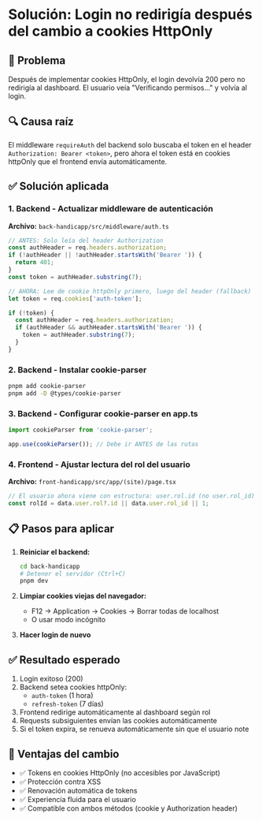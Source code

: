 # Solución: Login no redirigía después del cambio a cookies HttpOnly

## 🐛 Problema
Después de implementar cookies HttpOnly, el login devolvía 200 pero no redirigía al dashboard. El usuario veía "Verificando permisos..." y volvía al login.

## 🔍 Causa raíz
El middleware `requireAuth` del backend solo buscaba el token en el header `Authorization: Bearer <token>`, pero ahora el token está en cookies httpOnly que el frontend envía automáticamente.

## ✅ Solución aplicada

### 1. Backend - Actualizar middleware de autenticación
**Archivo:** `back-handicapp/src/middleware/auth.ts`

```typescript
// ANTES: Solo leía del header Authorization
const authHeader = req.headers.authorization;
if (!authHeader || !authHeader.startsWith('Bearer ')) {
  return 401;
}
const token = authHeader.substring(7);

// AHORA: Lee de cookie httpOnly primero, luego del header (fallback)
let token = req.cookies['auth-token'];

if (!token) {
  const authHeader = req.headers.authorization;
  if (authHeader && authHeader.startsWith('Bearer ')) {
    token = authHeader.substring(7);
  }
}
```

### 2. Backend - Instalar cookie-parser
```bash
pnpm add cookie-parser
pnpm add -D @types/cookie-parser
```

### 3. Backend - Configurar cookie-parser en app.ts
```typescript
import cookieParser from 'cookie-parser';

app.use(cookieParser()); // Debe ir ANTES de las rutas
```

### 4. Frontend - Ajustar lectura del rol del usuario
**Archivo:** `front-handicapp/src/app/(site)/page.tsx`

```typescript
// El usuario ahora viene con estructura: user.rol.id (no user.rol_id)
const rolId = data.user.rol?.id || data.user.rol_id || 1;
```

## 📋 Pasos para aplicar

1. **Reiniciar el backend:**
   ```bash
   cd back-handicapp
   # Detener el servidor (Ctrl+C)
   pnpm dev
   ```

2. **Limpiar cookies viejas del navegador:**
   - F12 → Application → Cookies → Borrar todas de localhost
   - O usar modo incógnito

3. **Hacer login de nuevo**

## ✅ Resultado esperado

1. Login exitoso (200)
2. Backend setea cookies httpOnly:
   - `auth-token` (1 hora)
   - `refresh-token` (7 días)
3. Frontend redirige automáticamente al dashboard según rol
4. Requests subsiguientes envían las cookies automáticamente
5. Si el token expira, se renueva automáticamente sin que el usuario note

## 🔐 Ventajas del cambio

- ✅ Tokens en cookies HttpOnly (no accesibles por JavaScript)
- ✅ Protección contra XSS
- ✅ Renovación automática de tokens
- ✅ Experiencia fluida para el usuario
- ✅ Compatible con ambos métodos (cookie y Authorization header)

